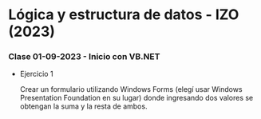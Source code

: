 # Lógica y estructura de datos - IZO (2023)

### Clase 01-09-2023 - Inicio con VB.NET

-   Ejercicio 1
  
    Crear un formulario utilizando Windows Forms (elegí usar Windows Presentation Foundation en su lugar) donde ingresando dos valores se obtengan la suma y la resta de ambos.
